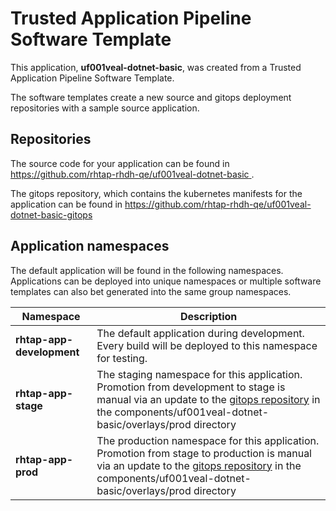 # Trusted Application Pipeline Software Template

This application, **uf001veal-dotnet-basic**, was created from a Trusted Application Pipeline Software Template.

The software templates create a new source and gitops deployment repositories with a sample source application. 

## Repositories

The source code for your application can be found in [https://github.com/rhtap-rhdh-qe/uf001veal-dotnet-basic ](https://github.com/rhtap-rhdh-qe/uf001veal-dotnet-basic ).
 
The gitops repository, which contains the kubernetes manifests for the application can be found in 
[https://github.com/rhtap-rhdh-qe/uf001veal-dotnet-basic-gitops ](https://github.com/rhtap-rhdh-qe/uf001veal-dotnet-basic-gitops ) 

## Application namespaces 

The default application will be found in the following namespaces. Applications can be deployed into unique namespaces or multiple software templates can also bet generated into the same group namespaces.  

|  Namespace   |  Description   |  
| -------- | -------- |   
| **rhtap-app-development** | The default application during development. Every build will be deployed to this namespace for testing. | 
| **rhtap-app-stage** | The staging namespace for this application. Promotion from development to stage is manual via an update to the [gitops repository](https://github.com/rhtap-rhdh-qe/uf001veal-dotnet-basic-gitops ) in the components/uf001veal-dotnet-basic/overlays/prod directory |  
| **rhtap-app-prod** | The production namespace for this application. Promotion from stage to production is manual via an update to the [gitops repository](https://github.com/rhtap-rhdh-qe/uf001veal-dotnet-basic-gitops ) in the components/uf001veal-dotnet-basic/overlays/prod directory | 